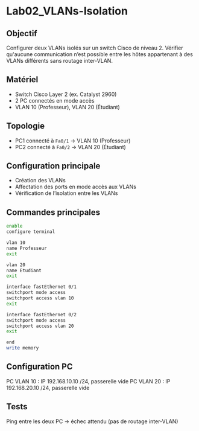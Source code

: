 # Lab02_VLANs-Isolation

## Objectif  
Configurer deux VLANs isolés sur un switch Cisco de niveau 2. Vérifier qu'aucune communication n’est possible entre les hôtes appartenant à des VLANs différents sans routage inter-VLAN.

## Matériel  
- Switch Cisco Layer 2 (ex. Catalyst 2960)  
- 2 PC connectés en mode accès  
- VLAN 10 (Professeur), VLAN 20 (Étudiant)

## Topologie  
- PC1 connecté à `Fa0/1` → VLAN 10 (Professeur)  
- PC2 connecté à `Fa0/2` → VLAN 20 (Étudiant)

## Configuration principale  
- Création des VLANs  
- Affectation des ports en mode accès aux VLANs  
- Vérification de l’isolation entre les VLANs

## Commandes principales  
```bash
enable
configure terminal

vlan 10
name Professeur
exit

vlan 20
name Etudiant
exit

interface fastEthernet 0/1
switchport mode access
switchport access vlan 10
exit

interface fastEthernet 0/2
switchport mode access
switchport access vlan 20
exit

end
write memory
```
## Configuration PC ##
PC VLAN 10 : IP 192.168.10.10 /24, passerelle vide
PC VLAN 20 : IP 192.168.20.10 /24, passerelle vide

## Tests ##
Ping entre les deux PC → échec attendu (pas de routage inter-VLAN)

